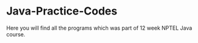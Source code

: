# Java-Practice-Codes
Here you will find all the programs which was part of 12 week NPTEL Java course. 
